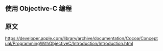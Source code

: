 ## 使用 Objective-C 编程

## 原文

https://developer.apple.com/library/archive/documentation/Cocoa/Conceptual/ProgrammingWithObjectiveC/Introduction/Introduction.html